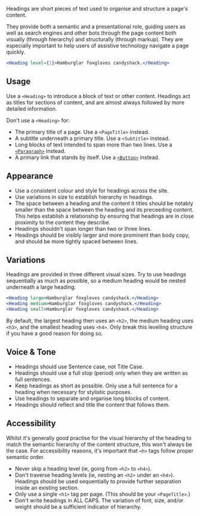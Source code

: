 Headings are short pieces of text used to organise and structure a page's content.

They provide both a semantic and a presentational role, guiding users as well as search engines and other bots through the page content both visually (through hierarchy) and structurally (through markup). They are especially important to help users of assistive technology navigate a page quickly.

```jsx
<Heading level={1}>Hamburglar foxgloves candyshack.</Heading>
```

## Usage

Use a `<Heading>` to introduce a block of text or other content. Headings act as titles for sections of content, and are almost always followed by more detailed information.

Don't use a `<Heading>` for:
- The primary title of a page. Use a `<PageTitle>` instead.
- A subtitle underneath a primary title. Use a `<Subtitle>` instead.
- Long blocks of text intended to span more than two lines. Use a [`<Paragraph>`](../#/Function/Components/Paragraph) instead.
- A primary link that stands by itself. Use a [`<Button>`](../#/Function/Components/Button) instead.

## Appearance

- Use a consistent colour and style for headings across the site.
- Use variations in size to establish hierarchy in headings.
- The space between a heading and the content it titles should be notably smaller than the space between the heading and its preceeding content. This helps establish a relationship by ensuring that headings are in close proximity to the content they describe.
- Headings shouldn't span longer than two or three lines.
- Headings should be visibly larger and more prominent than body copy, and should be more tightly spaced between lines.

## Variations

Headings are provided in three different visual sizes. Try to use headings sequentially as much as possible, so a medium heading would be nested underneath a large heading.

```jsx
<Heading large>Hamburglar foxgloves candyshack.</Heading>
<Heading medium>Hamburglar foxgloves candyshack.</Heading>
<Heading small>Hamburglar foxgloves candyshack.</Heading>
```

By default, the largest heading then uses an `<h2>`, the medium heading uses `<h3>`, and the smallest heading uses `<h4>`. Only break this levelling structure if you have a good reason for doing so.

## Voice & Tone

- Headings should use Sentence case, not Title Case.
- Headings should use a full stop (period) only when they are written as full sentences.
- Keep headings as short as possible. Only use a full sentence for a heading when necessary for stylistic purposes.
- Use headings to separate and organise long blocks of content.
- Headings should reflect and title the content that follows them.

## Accessibility

Whilst it's generally good practise for the visual hierarchy of the heading to match the semantic hierarchy of the content structure, this won't always be the case. For accessibility reasons, it's important that `<h>` tags follow proper semantic order.

- Never skip a heading level (ie, going from `<h2>` to `<h4>`).
- Don't traverse heading levels (ie, nesting an `<h2>` under an `<h4>`). Headings should be used sequentially to provide further separation inside an existing section.
- Only use a single `<h1>` tag per page. (This should be your `<PageTitle>`.)
- Don't write headings in ALL CAPS. The variation of font, size, and/or weight should be a sufficient indicator of hierarchy.
